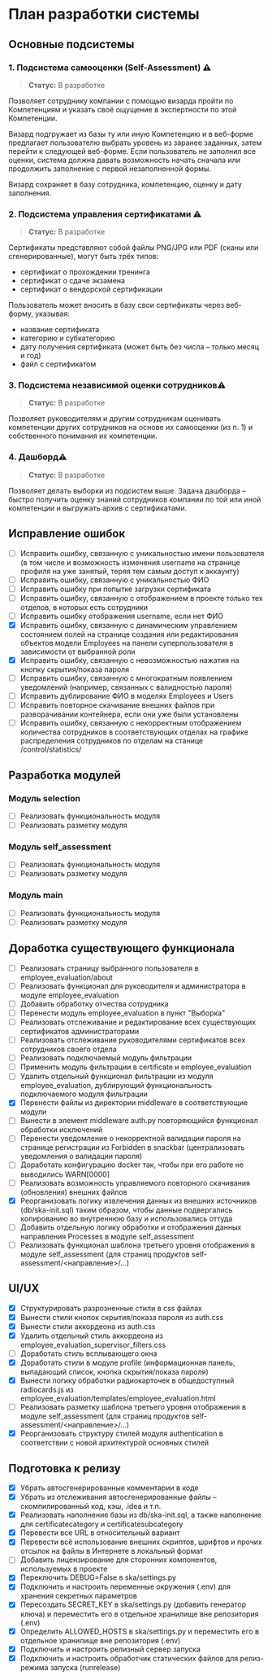 # План разработки системы

## Основные подсистемы

### 1. Подсистема самооценки (Self-Assessment) ⚠️
> **Статус:** В разработке

Позволяет сотруднику компании с помощью визарда пройти по Компетенциям и указать своё ощущение в экспертности по этой Компетенции. 

Визард подгружает из базы ту или иную Компетенцию и в веб-форме предлагает пользователю выбрать уровень из заранее заданных, затем перейти к следующей веб-форме. Если пользователь не заполнил все оценки, система должна давать возможность начать сначала или продолжить заполнение с первой незаполненной формы. 

Визард сохраняет в базу сотрудника, компетенцию, оценку и дату заполнения.

### 2. Подсистема управления сертификатами ⚠️
> **Статус:** В разработке

Сертификаты представляют собой файлы PNG/JPG или PDF (сканы или сгенерированные), могут быть трёх типов:
- сертификат о прохождении тренинга
- сертификат о сдаче экзамена
- сертификат о вендорской сертификации

Пользователь может вносить в базу свои сертификаты через веб-форму, указывая:
- название сертификата
- категорию и субкатегорию
- дату получения сертификата (может быть без числа – только месяц и год)
- файл с сертификатом

### 3. Подсистема независимой оценки сотрудников⚠️
> **Статус:** В разработке

Позволяет руководителям и другим сотрудникам оценивать компетенции других сотрудников на основе их самооценки (из п. 1) и собственного понимания их компетенции.

### 4. Дашборд⚠️
> **Статус:** В разработке

Позволяет делать выборки из подсистем выше. Задача дашборда – быстро получить оценку знаний сотрудников компании по той или иной компетенции и выгружать архив с сертификатами.

## Исправление ошибок
- [ ] Исправить ошибку, связанную с уникальностью имени пользователя (в том числе и возможность изменения username на странице профиля на уже занятый, теряя тем самым доступ к аккаунту)
- [ ] Исправить ошибку, связанную с уникальностью ФИО
- [ ] Исправить ошибку при попытке загрузки сертификата
- [ ] Исправить ошибку, связанную с отображением в проекте только тех отделов, в которых есть сотрудники
- [ ] Исправить ошибку отображения username, если нет ФИО
- [x] Исправить ошибку, связанную с динамическим управлением состоянием полей на странице создания или редактирования объектов модели Employees на панели суперпользователя в зависимости от выбранной роли
- [x] Исправить ошибку, связанную с невозможностью нажатия на кнопку скрытия/показа пароля
- [ ] Исправить ошибку, связанную с многократным появлением уведомлений (например, связанных с валидностью пароля)
- [ ] Исправить дублирование ФИО в моделях Employees и Users
- [ ] Исправить повторное скачивание внешних файлов при разворачивании контейнера, если они уже были установлены
- [ ] Иcправить ошибку, связанную с некорректным отображением количества сотрудников в соответствующих отделах на графике распределения сотрудников по отделам на станице /control/statistics/

## Разработка модулей

### Модуль selection
- [ ] Реализовать функциональность модуля
- [ ] Реализовать разметку модуля

### Модуль self_assessment
- [ ] Реализовать функциональность модуля
- [ ] Реализовать разметку модуля

### Модуль main
- [ ] Реализовать функциональность модуля
- [ ] Реализовать разметку модуля

## Доработка существующего функционала
- [ ] Реализовать страницу выбранного пользователя в employee_evaluation/about
- [ ] Реализовать функционал для руководителя и администратора в модуле employee_evaluation
- [ ] Добавить обработку отчества сотрудника
- [ ] Перенести модуль employee_evaluation в пункт "Выборка"
- [ ] Реализовать отслеживание и редактирование всех существующих сертификатов администраторами
- [ ] Реализовать отслеживание руководителями сертификатов всех сотрудников своего отдела
- [ ] Реализовать подключаемый модуль фильтрации
- [ ] Применить модуль фильтрации в certificate и employee_evaluation
- [ ] Удалить отдельный функционал фильтрации из модуля employee_evaluation, дублирующий функциональность подключаемого модуля фильтрации
- [x] Перенести файлы из директории middleware в соответствующие модули
- [ ] Вынести в элемент middleware auth.py повторяющийся функционал обработки исключений
- [ ] Перенести уведомление о некорректной валидации пароля на странице регистрации из Forbidden в snackbar (централизовать уведомления о валидации пароля)
- [ ] Доработать конфигурацию docker так, чтобы при его работе не выводились WARN[0000]
- [ ] Реализовать возможность управляемого повторного скачивания (обновления) внешних файлов
- [x] Реорганизовать логику извлечения данных из внешних источников (db/ska-init.sql) таким образом, чтобы данные подвергались копированию во внутреннюю базу и использовались оттуда
- [ ] Добавить отдельную логику обработки и отображения данных направления Processes в модуле self_assessment
- [ ] Реализовать функционал шаблона третьего уровня отображения в модуле self_assessment (для страниц продуктов self-assessment/<направление>/...)

## UI/UX
- [x] Структурировать разрозненные стили в css файлах
- [x] Вынести стили кнопок скрытия/показа пароля из auth.css
- [x] Вынести стили аккордеона из auth.css
- [x] Удалить отдельный стиль аккордеона из employee_evaluation_supervisor_filters.css
- [ ] Доработать стиль всплывающего окна
- [x] Доработать стили в модуле profile (информационная панель, выпадающий список, кнопка скрытия/показа пароля)
- [x] Вынести логику обработки радиокарточек в общедоступный radiocards.js из employee_evaluation/templates/employee_evaluation.html
- [ ] Реализовать разметку шаблона третьего уровня отображения в модуле self_assessment (для страниц продуктов self-assessment/<направление>/...)
- [x] Реорганизовать структуру стилей модуля authentication в соответствии с новой архитектурой основных стилей

## Подготовка к релизу
- [x] Убрать автосгенерированные комментарии в коде
- [x] Убрать из отслеживания автосгенерированные файлы – скомпилированный код, кэш, .idea и т.п.
- [x] Реализовать наполнение базы из db/ska-init.sql, а также наполнение для certificatecategory и certificatesubcategory
- [x] Перевести все URL в относительный вариант
- [x] Перевести всё использование внешних скриптов, шрифтов и прочих отсылок на файлы в Интернете в локальный формат
- [ ] Добавить лицензирование для сторонних компонентов, используемых в проекте
- [x] Переключить DEBUG=False в ska/settings.py
- [x] Подключить и настроить переменные окружения (.env) для хранения секретных параметров
- [x] Пересоздать SECRET_KEY в ska/settings.py (добавить генератор ключа) и переместить его в отдельное хранилище вне репозитория (.env) 
- [x] Определить ALLOWED_HOSTS в ska/settings.py и переместить его в отдельное хранилище вне репозитория (.env) 
- [x] Подключить и настроить релизный сервер запуска
- [x] Подключить и настроить обработчик статических файлов для релиз-режима запуска (runrelease)